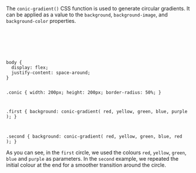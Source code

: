 The `conic-gradient()` CSS function
is used to generate circular gradients.
It can be applied as a value to the
`background`, `background-image`, and
`background-color` properties.

<codeblock language="css" type="lesson">
<code>
<panel language="html">
<div class="conic first"></div>
<div class="conic second"></div>
</panel>
<panel language="css">
body {
  display: flex;
  justify-content: space-around;
}

.conic {
  width: 200px;
  height: 200px;
  border-radius: 50%;
}

.first {
  background: conic-gradient(
    red,
    yellow,
    green,
    blue,
    purple
  );
}

.second {
  background: conic-gradient(
    red,
    yellow,
    green,
    blue,
    red
  );
}
</panel>
</code>
</codeblock>

As you can see, in the `first` circle,
we used the colours `red`, `yellow`,
`green`, `blue` and `purple` as parameters.
In the `second` example, we repeated
the initial colour at the end for a
smoother transition around the circle.
